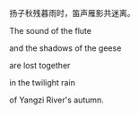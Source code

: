 扬子秋残暮雨时，笛声雁影共迷离。

The sound of the flute 

and the shadows of the geese 

are lost together 

in the twilight rain 

of Yangzi River's autumn.

<!---
haoxjc/haoxjc is a ✨ special ✨ repository because its `README.md` (this file) appears on your GitHub profile.
You can click the Preview link to take a look at your changes.
--->
